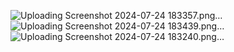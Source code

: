 ![Uploading Screenshot 2024-07-24 183357.png…]()
![Uploading Screenshot 2024-07-24 183439.png…]()
![Uploading Screenshot 2024-07-24 183240.png…]()
